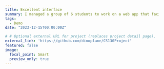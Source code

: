 ```yaml
---
title: Excellent interface
summary: I managed a group of 6 students to work on a web app that facilitates the reading/writing to a Fuseki knowledge base with Excel files. I primarily worked on the frontend of the application (first time using React.JS) and integrated the frontend and backend together.
tags:
  - Demo
date: "2023-12-15T00:00:00Z"

# # Optional external URL for project (replaces project detail page).
external_link: 'https://github.com/dinoplane/CS130Project'
featured: false
image:
  focal_point: Smart
  preview_only: true
---
```


